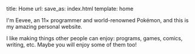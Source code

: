title: Home
url:
save_as: index.html
template: home

I'm Eevee, an 11× programmer and world-renowned Pokémon, and this is my amazing personal website.

I like making things other people can enjoy: programs, games, comics, writing, etc.  Maybe you will enjoy some of them too!

